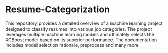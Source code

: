 # Resume-Categorization
This repository provides a detailed overview of a machine learning project designed to classify resumes into various job categories. The project leverages multiple machine learning models and ultimately selects the XGBoost model based on its superior performance. The documentation includes model selection rationale, preprocess and many more.
